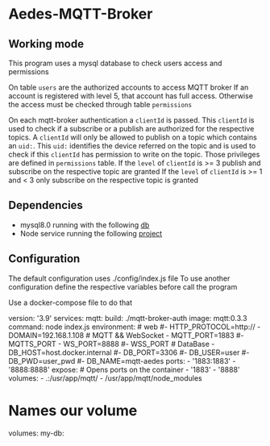 
# Aedes-MQTT-Broker

## Working mode
This program uses a mysql database to check users access and permissions

On table `users` are the authorized accounts to access MQTT broker
If an account is registered with level 5, that account has full access.
Otherwise the access must be checked through table `permissions`

On each mqtt-broker authentication a `clientId` is passed.
This `clientId` is used to check if a subscribe or a publish are authorized
for the respective topics.
A `clientId` will only be allowed to publish on a topic which contains an `uid:`.
This `uid:` identifies the device referred on the topic and is used to check if this
`clientId` has permission to write on the topic. Those privileges are defined in `permissions` table.
If the `level` of `clientId` is >= 3 publish and subscribe on the respective topic are granted
If the `level` of `clientId` is >= 1 and < 3 only subscribe on the respective topic is granted

## Dependencies

- mysql8.0 running with the following [db](https://github.com/zimbora/mgmt-iot-web/blob/master/mysql/schema.mwb)
- Node service running the following [project](https://github.com/zimbora/mgmt-iot-web)

## Configuration

The default configuration uses ./config/index.js file
To use another configuration define the respective variables before call the program

Use a docker-compose file to do that

version: '3.9'
services:
  mqtt:
    build: ./mqtt-broker-auth
    image: mqtt:0.3.3
    command: node index.js
    environment:
      # web
      #- HTTP_PROTOCOL=http://
      - DOMAIN=192.168.1.108
      # MQTT && WebSocket
      - MQTT_PORT=1883
      #- MQTTS_PORT
      - WS_PORT=8888
      #- WSS_PORT
      # DataBase
      - DB_HOST=host.docker.internal
      #- DB_PORT=3306
      #- DB_USER=user
      #- DB_PWD=user_pwd
      #- DB_NAME=mqtt-aedes
    ports:
      - '1883:1883'
      - '8888:8888'
    expose:
      # Opens ports on the container
      - '1883'
      - '8888'
    volumes:
      - .:/usr/app/mqtt/
      - /usr/app/mqtt/node_modules

# Names our volume
volumes:
  my-db:
